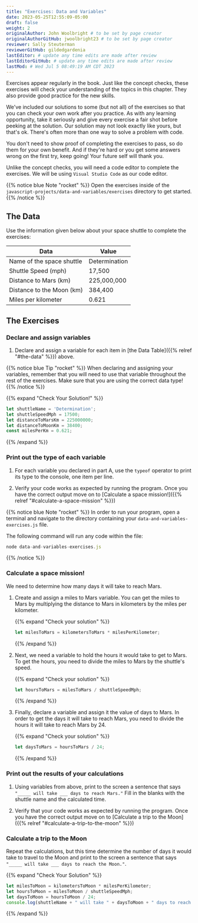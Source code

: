```yaml
---
title: "Exercises: Data and Variables"
date: 2023-05-25T12:55:09-05:00
draft: false
weight: 2
originalAuthor: John Woolbright # to be set by page creator
originalAuthorGitHub: jwoolbright23 # to be set by page creator
reviewer: Sally Steuterman 
reviewerGitHub: gildedgardenia 
lastEditor: # update any time edits are made after review
lastEditorGitHub: # update any time edits are made after review
lastMod: # Wed Jul 5 08:49:19 AM CDT 2023
---
```


Exercises appear regularly in the book. Just like the concept checks, these exercises will check your understanding of the topics in this chapter. They also provide good practice for the new skills.

We've included our solutions to some (but not all) of the exercises so that you can check your own work after you practice. As with any learning opportunity, take it seriously and give every exercise a fair shot before peeking at the solution. Our solution may not look exactly like yours, but that's ok. There's often more than one way to solve a problem with code.

You don't need to show proof of completing the exercises to pass, so do them for your own benefit. And if they're hard or you get some answers wrong on the first try, keep going! Your future self will thank you. 

Unlike the concept checks, you will need a code editor to complete the exercises. We will be using `Visual Studio Code` as our code editor.

{{% notice blue Note "rocket" %}}
Open the exercises inside of the `javascript-projects/data-and-variables/exercises` directory to get started.
{{% /notice %}}


## The Data

Use the information given below about your space shuttle to complete the
exercises:

| Data                        | Value        |
|-----------------------------|--------------|
| Name of the space shuttle   | Determination|
| Shuttle Speed (mph)         | 17,500       |
| Distance to Mars (km)       | 225,000,000  |
| Distance to the Moon (km)   | 384,400      |
| Miles per kilometer         | 0.621        |

## The Exercises

### Declare and assign variables

1. Declare and assign a variable for each item in [the Data Table]({{% relref "#the-data" %}}) above.

{{% notice blue Tip "rocket" %}}
When declaring and assigning your variables, remember that you will
need to use that variable throughout the rest of the exercises. Make sure
that you are using the correct data type!
{{% /notice %}}

{{% expand "Check Your Solution!" %}}
```javascript
let shuttleName = 'Determination';
let shuttleSpeedMph = 17500;
let distanceToMarsKm = 225000000;
let distanceToMoonKm = 38400;
const milesPerKm = 0.621;
```
{{% /expand %}}

### Print out the type of each variable

1. For each variable you declared in part A, use the ``typeof`` operator to print its type to the console, one item per line.

1. Verify your code works as expected by running the program. Once you have the correct output move on to [Calculate a space mission!]({{% relref "#calculate-a-space-mission" %}})

{{% notice blue Note "rocket" %}}
In order to run your program, open a terminal and navigate to the directory containing your `data-and-variables-exercises.js` file.

The following command will run any code within the file:

```javascript
node data-and-variables-exercises.js
```
{{% /notice %}}

### Calculate a space mission!

We need to determine how many days it will take to reach Mars.

1. Create and assign a miles to Mars variable. You can get the miles to Mars by multiplying the distance to Mars in kilometers by the miles per kilometer.

   {{% expand "Check your solution" %}}

   ```javascript
   let milesToMars = kilometersToMars * milesPerKilometer;
   ```
   {{% /expand %}}

1. Next, we need a variable to hold the hours it would take to get to Mars. To get the hours, you need to divide the miles to Mars by the shuttle's speed.

   {{% expand "Check your solution" %}}

   ```javascript
   let hoursToMars = milesToMars / shuttleSpeedMph;
   ```
   {{% /expand %}}

1. Finally, declare a variable and assign it the value of days to Mars. In order to get the days it will take to reach Mars, you need to divide the hours it will take to reach Mars by 24.

   {{% expand "Check your solution" %}}

   ```javascript
   let daysToMars = hoursToMars / 24;
   ```
   {{% /expand %}}

### Print out the results of your calculations

1. Using variables from above, print to the screen a sentence that says ``"_____ will take ___ days to reach Mars."`` Fill in the blanks with 
the shuttle name and the calculated time.

1. Verify that your code works as expected by running the program. Once you have the correct output move on to [Calculate a trip to the Moon]({{% relref "#calculate-a-trip-to-the-moon" %}})
### Calculate a trip to the Moon

Repeat the calculations, but this time determine the number of days it would take to travel to the Moon and print to the screen a sentence that says ``"_____ will take ___ days to reach the Moon."``.

{{% expand "Check Your Solution" %}}
```javascript
let milesToMoon = kilometersToMoon * milesPerKilometer;
let hoursToMoon = milesToMoon / shuttleSpeedMph;
let daysToMoon = hoursToMoon / 24;
console.log(shuttleName + " will take " + daysToMoon + " days to reach the Moon.");
```
{{% /expand %}}
